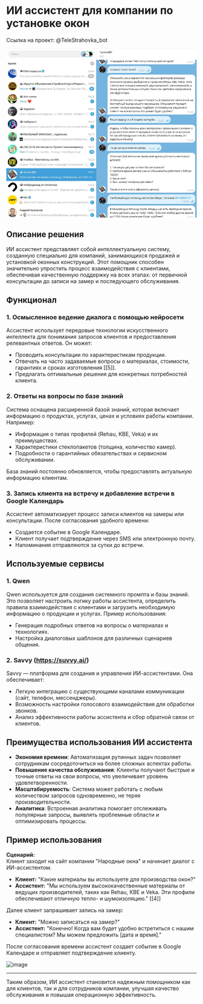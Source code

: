 # ИИ ассистент для компании по установке окон
Ссылка на проект:  @TeleStrahovka_bot

![image](https://github.com/serbar62/ai_assistant/blob/main/Скриншот%20телеграм.jpg)

## Описание решения

ИИ ассистент представляет собой интеллектуальную систему, созданную специально для компаний, занимающихся продажей и установкой оконных конструкций. Этот помощник способен значительно упростить процесс взаимодействия с клиентами, обеспечивая качественную поддержку на всех этапах: от первичной консультации до записи на замер и последующего обслуживания.

## Функционал

### 1. **Осмысленное ведение диалога с помощью нейросети**
   Ассистент использует передовые технологии искусственного интеллекта для понимания запросов клиентов и предоставления релевантных ответов. Он может:
   - Проводить консультации по характеристикам продукции.
   - Отвечать на часто задаваемые вопросы о материалах, стоимости, гарантиях и сроках изготовления [[5]].
   - Предлагать оптимальные решения для конкретных потребностей клиента.

### 2. **Ответы на вопросы по базе знаний**
   Система оснащена расширенной базой знаний, которая включает информацию о продуктах, услугах, ценах и условиях работы компании. Например:
   - Информация о типах профилей (Rehau, KBE, Veka) и их преимуществах.
   - Характеристики стеклопакетов (толщина, количество камер).
   - Подробности о гарантийных обязательствах и сервисном обслуживании.
   
   База знаний постоянно обновляется, чтобы предоставлять актуальную информацию клиентам.

### 3. **Запись клиента на встречу и добавление встречи в Google Календарь**
   Ассистент автоматизирует процесс записи клиентов на замеры или консультации. После согласования удобного времени:
   - Создается событие в Google Календаре.
   - Клиент получает подтверждение через SMS или электронную почту.
   - Напоминания отправляются за сутки до встречи.

## Используемые сервисы

### 1. **Qwen**
   Qwen используется для создания системного промпта и базы знаний. Это позволяет настроить логику работы ассистента, определить правила взаимодействия с клиентами и загрузить необходимую информацию о продукции и услугах. Пример использования:
   - Генерация подробных ответов на вопросы о материалах и технологиях.
   - Настройка диалоговых шаблонов для различных сценариев общения.

### 2. **Savvy (https://suvvy.ai/)**
   Savvy — платформа для создания и управления ИИ-ассистентами. Она обеспечивает:
   - Легкую интеграцию с существующими каналами коммуникации (сайт, телефон, мессенджеры).
   - Возможность настройки голосового взаимодействия для обработки звонков.
   - Анализ эффективности работы ассистента и сбор обратной связи от клиентов.

## Преимущества использования ИИ ассистента

- **Экономия времени**: Автоматизация рутинных задач позволяет сотрудникам сосредоточиться на более сложных аспектах работы.
- **Повышение качества обслуживания**: Клиенты получают быстрые и точные ответы на свои вопросы, что увеличивает уровень удовлетворенности.
- **Масштабируемость**: Система может работать с любым количеством запросов одновременно, не теряя производительности.
- **Аналитика**: Встроенная аналитика помогает отслеживать популярные запросы, выявлять проблемные области и оптимизировать процессы.

## Пример использования

**Сценарий:**  
Клиент заходит на сайт компании "Народные окна" и начинает диалог с ИИ-ассистентом.  
- **Клиент:** "Какие материалы вы используете для производства окон?"  
- **Ассистент:** "Мы используем высококачественные материалы от ведущих производителей, таких как Rehau, KBE и Veka. Эти профили обеспечивают отличную тепло- и шумоизоляцию." [[4]]  

Далее клиент запрашивает запись на замер:  
- **Клиент:** "Можно записаться на замер?"  
- **Ассистент:** "Конечно! Когда вам будет удобно встретиться с нашим специалистом? Мы можем предложить [дата и время]."

После согласования времени ассистент создает событие в Google Календаре и отправляет подтверждение клиенту.

![image](https://github.com/user-attachments/assets/b14a33d4-c63e-4ca1-b9a7-47eb4fa2d447)

---

Таким образом, ИИ ассистент становится надежным помощником как для клиентов, так и для сотрудников компании, улучшая качество обслуживания и повышая операционную эффективность.
